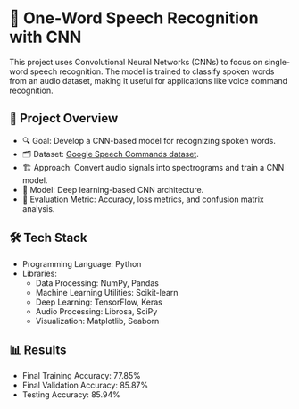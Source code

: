 # 🎤 One-Word Speech Recognition with CNN

This project uses Convolutional Neural Networks (CNNs) to focus on single-word speech recognition. The model is trained to classify spoken words from an audio dataset, making it useful for applications like voice command recognition.

## 🚀 Project Overview
- 🔍 Goal: Develop a CNN-based model for recognizing spoken words.
- 🗂 Dataset: [Google Speech Commands dataset](https://www.kaggle.com/datasets/neehakurelli/google-speech-commands).
- 🏗 Approach: Convert audio signals into spectrograms and train a CNN model.
- 🧠 Model: Deep learning-based CNN architecture.
- 🎯 Evaluation Metric: Accuracy, loss metrics, and confusion matrix analysis.

## 🛠 Tech Stack
- Programming Language: Python
- Libraries:
  - Data Processing: NumPy, Pandas
  - Machine Learning Utilities: Scikit-learn
  - Deep Learning: TensorFlow, Keras
  - Audio Processing: Librosa, SciPy
  - Visualization: Matplotlib, Seaborn

## 📊 Results
- Final Training Accuracy: 77.85%
- Final Validation Accuracy: 85.87%
- Testing Accuracy: 85.94%
